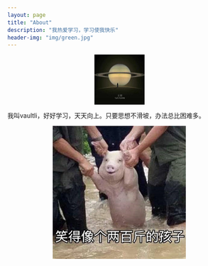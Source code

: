 ```yaml
---
layout: page
title: "About"
description: "我热爱学习，学习使我快乐"
header-img: "img/green.jpg"
---
```



<center>
    <p><img src=img/vaultli_avatar.jpg align="center"></p>
</center>

我叫vaultli，好好学习，天天向上。只要思想不滑坡，办法总比困难多。

<center>
    <p><img src=img/figure01.jpg align="center"></p>
</center>
